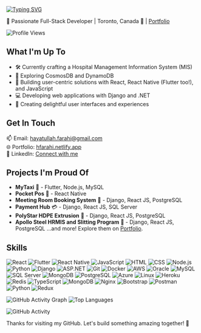 [![Typing SVG](https://readme-typing-svg.demolab.com/?lines=Hello,+I'm+Hayatullah+Farahi!+👋)](https://git.io/typing-svg)

🌟 Passionate Full-Stack Developer | Toronto, Canada 🏡 | [Portfolio](https://hfarahi.netlify.app/)


![Profile Views](https://komarev.com/ghpvc/?username=HayatullahFarahi&color=green)

## What I'm Up To
- 🛠️ Currently crafting a Hospital Management Information System (MIS)
- 🌱 Exploring CosmosDB and DynamoDB
- 🚀 Building user-centric solutions with React, React Native (Flutter too!), and JavaScript
- 💻 Developing web applications with Django and .NET
- 🎨 Creating delightful user interfaces and experiences

## Get In Touch
📫 Email: [hayatullah.farahi@gmail.com](mailto:hayatullah.farahi@gmail.com)  
🌐 Portfolio: [hfarahi.netlify.app](https://hfarahi.netlify.app/)  
👔 LinkedIn: [Connect with me](https://www.linkedin.com/in/hayatullah-farahi/)

## Projects I'm Proud Of
- **MyTaxi** 🚖 - Flutter, Node.js, MySQL
- **Pocket Pos** 📱 - React Native
- **Meeting Room Booking System** 📅 - Django, React JS, PostgreSQL
- **Payment Hub** 💳 - Django, React JS, SQL Server
- **PolyStar HDPE Extrusion** 🌟 - Django, React JS, PostgreSQL
- **Apollo Steel HRMIS and Slitting Program** 🚀 - Django, React JS, PostgreSQL
...and more! Explore them on [Portfolio](https://hfarahi.netlify.app/).

## Skills  

![React](https://img.icons8.com/?size=48&id=t4YbEbA834uH&format=png) ![Flutter](https://img.icons8.com/?size=1x&id=7I3BjCqe9rjG&format=png) ![React Native](https://img.icons8.com/?size=1x&id=123603&format=png) ![JavaScript](https://img.icons8.com/color/48/000000/javascript.png) ![HTML](https://img.icons8.com/color/48/000000/html-5.png) ![CSS](https://img.icons8.com/color/48/000000/css3.png) ![Node.js](https://img.icons8.com/color/48/000000/nodejs.png) ![Python](https://img.icons8.com/color/48/000000/python.png) ![Django](https://img.icons8.com/color/48/000000/django.png) ![ASP.NET](https://img.icons8.com/color/48/000000/asp.png) ![Git](https://img.icons8.com/color/48/000000/git.png) ![Docker](https://img.icons8.com/color/48/000000/docker.png) ![AWS](https://img.icons8.com/color/48/000000/amazon-web-services.png)
![Oracle](https://img.icons8.com/color/48/000000/oracle-logo.png) ![MySQL](https://img.icons8.com/color/48/000000/mysql-logo.png) ![SQL Server](https://img.icons8.com/color/48/000000/microsoft-sql-server.png) ![MongoDB](https://img.icons8.com/color/48/000000/mongodb.png) ![PostgreSQL](https://img.icons8.com/?size=1x&id=38561&format=png) ![Azure](https://img.icons8.com/?size=1x&id=VLKafOkk3sBX&format=png)
![Linux](https://img.icons8.com/color/48/000000/linux.png)
![Heroku](https://img.icons8.com/color/48/000000/heroku.png)
![Redis](https://img.icons8.com/color/48/000000/redis.png)
![TypeScript](https://img.icons8.com/color/48/000000/typescript.png)
![MongoDB](https://img.icons8.com/color/48/000000/mongodb.png)
![Nginx](https://img.icons8.com/color/48/000000/nginx.png)
![Bootstrap](https://img.icons8.com/color/48/000000/bootstrap.png)
![Postman](https://cdn.iconscout.com/icon/free/png-64/free-postman-3521648-2945092.png?f=avif)
![Python](https://img.icons8.com/color/48/000000/python.png)
![Redux](https://img.icons8.com/color/48/000000/redux.png)
 

![GitHub Activity Graph](https://github-readme-streak-stats.herokuapp.com/?user=HayatullahFarahi)
![Top Languages](https://github-readme-stats.vercel.app/api/top-langs/?username=HayatullahFarahi&layout=compact)

![GitHub Activity](https://github-profile-summary-cards.vercel.app/api/cards/profile-details?username=HayatullahFarahi&theme=github_dark)




Thanks for visiting my GitHub. Let's build something amazing together! 🚀
